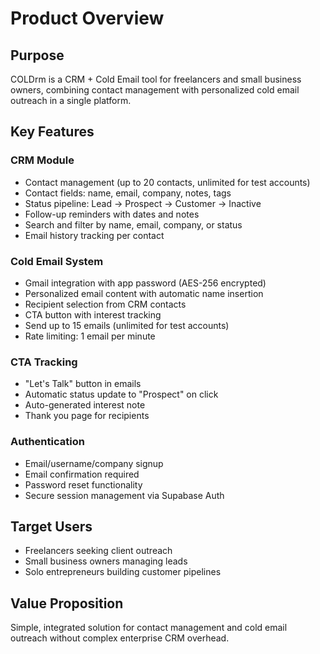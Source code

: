 # Product Overview

## Purpose
COLDrm is a CRM + Cold Email tool for freelancers and small business owners, combining contact management with personalized cold email outreach in a single platform.

## Key Features

### CRM Module
- Contact management (up to 20 contacts, unlimited for test accounts)
- Contact fields: name, email, company, notes, tags
- Status pipeline: Lead → Prospect → Customer → Inactive
- Follow-up reminders with dates and notes
- Search and filter by name, email, company, or status
- Email history tracking per contact

### Cold Email System
- Gmail integration with app password (AES-256 encrypted)
- Personalized email content with automatic name insertion
- Recipient selection from CRM contacts
- CTA button with interest tracking
- Send up to 15 emails (unlimited for test accounts)
- Rate limiting: 1 email per minute

### CTA Tracking
- "Let's Talk" button in emails
- Automatic status update to "Prospect" on click
- Auto-generated interest note
- Thank you page for recipients

### Authentication
- Email/username/company signup
- Email confirmation required
- Password reset functionality
- Secure session management via Supabase Auth

## Target Users
- Freelancers seeking client outreach
- Small business owners managing leads
- Solo entrepreneurs building customer pipelines

## Value Proposition
Simple, integrated solution for contact management and cold email outreach without complex enterprise CRM overhead.
